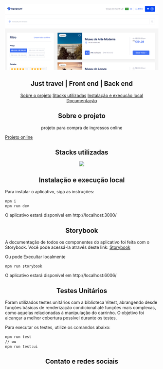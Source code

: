 <img src="ui_02.png">

<h2 align="center">Just travel | Front end | Back end</h1>

  <p align="center" id="menu">
    <a href="#sobre-o-projeto">Sobre o projeto</a>
    <a href="#stacks-utilizadas">Stacks utilizadas</a>
    <a href="#instalação-e-execução-local">Instalação e execução local</a>
    <a href="#documentação">Documentação</a>
  </p>

  <h2 align="center" id="sobre-o-projeto">Sobre o projeto</h2>

  <p align="center">
    projeto para compra de ingressos online

<a align="center" href="https://just-travel-tau.vercel.app/">Projeto online</a>
  <p>

  

  <h2 align="center" id="stacks-utilizadas">Stacks utilizadas</h2>
<p align="center">
  <a href="https://skillicons.dev">
    <img src="https://skillicons.dev/icons?i=git,ts,netlify,postgres,react,redux,tailwind,figma,jest" />
  </a>
</p>

  <h2 id="instalação-e-execução-local" align="center"> Instalação e execução local </h2>

  <p>
Para instalar o aplicativo, siga as instruções:
  </p>
  
  
```
npm i
npm run dev
```

<p>
O aplicativo estará disponível em http://localhost:3000/
</p>


<h2 id="documentação" align="center"> Storybook </h2>
<p>
   A documentação de todos os componentes do aplicativo foi feita com o Storybook. Você pode acessá-la através deste link: <a href="https://65cbede3c9638330bc52e843--dreamy-shortbread-14a8ff.netlify.app/?path=/docs/just-travel-storybook--docs">Storybook</a>
</p>

<p>
Ou pode Execultar localmente
</p>

```
npm run storybook
```
<p>
O aplicativo estará disponível em http://localhost:6006/
</p>

<h2 id="documentação" align="center"> Testes Unitários </h2>

<p>
  Foram utilizados testes unitários com a biblioteca Vitest, abrangendo desde funções básicas de renderização condicional até funções mais complexas, como aquelas relacionadas à manipulação do carrinho. O objetivo foi alcançar a melhor cobertura possível durante os testes.
</p>

<p>
  Para executar os testes, utilize os comandos abaixo:
</p>

```
npm run test
// ou
npm run test:ui
```


<h2 align="center">Contato e redes sociais</h2>

```
